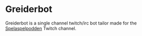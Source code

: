 # Greiderbot
Greiderbot is a single channel twitch/irc bot tailor made for the [Spelaspelpodden](twitch.tv/spelaspelpodden) Twitch channel.
